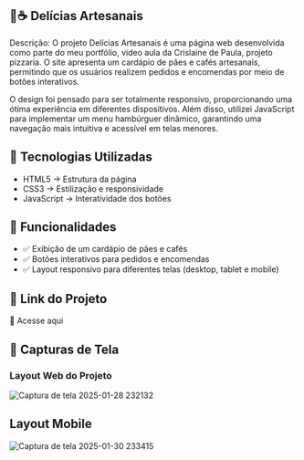 ## 🥖☕ Delícias Artesanais

Descrição:
O projeto Delícias Artesanais é uma página web desenvolvida como parte do meu portfólio, video aula da Crislaine de Paula, projeto pizzaria. O site apresenta um cardápio de pães e cafés artesanais, permitindo que os usuários realizem pedidos e encomendas por meio de botões interativos.

O design foi pensado para ser totalmente responsivo, proporcionando uma ótima experiência em diferentes dispositivos. Além disso, utilizei JavaScript para implementar um menu hambúrguer dinâmico, garantindo uma navegação mais intuitiva e acessível em telas menores.

## 🚀 Tecnologias Utilizadas

* HTML5 → Estrutura da página
* CSS3 → Estilização e responsividade
* JavaScript → Interatividade dos botões

## 🎯 Funcionalidades
* ✅ Exibição de um cardápio de pães e cafés
* ✅ Botões interativos para pedidos e encomendas
* ✅ Layout responsivo para diferentes telas (desktop, tablet e mobile)

## 🔗 Link do Projeto
📌 Acesse aqui 



## 📸 Capturas de Tela

### Layout Web do Projeto
![Captura de tela 2025-01-28 232132](https://github.com/user-attachments/assets/49094c96-7cd7-4503-87be-867e330c0a30)

## Layout Mobile


![Captura de tela 2025-01-30 233415](https://github.com/user-attachments/assets/f4f473b9-475d-4b5f-90ba-9f23a5423434)
